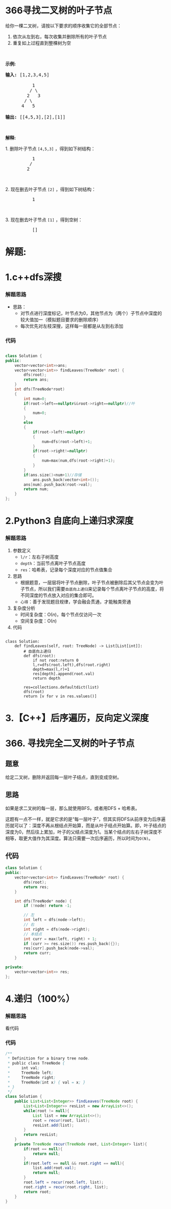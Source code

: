 # 366寻找二叉树的叶子节点
<p>给你一棵二叉树，请按以下要求的顺序收集它的全部节点：</p>

<ol>
	<li>依次从左到右，每次收集并删除所有的叶子节点</li>
	<li>重复如上过程直到整棵树为空</li>
</ol>

<p>&nbsp;</p>

<p><strong>示例:</strong></p>

<pre><strong>输入: </strong>[1,2,3,4,5]
&nbsp; 
&nbsp;         1
         / \
        2   3
       / \     
      4   5    

<strong>输出: </strong>[[4,5,3],[2],[1]]
</pre>

<p>&nbsp;</p>

<p><strong>解释:</strong></p>

<p>1. 删除叶子节点&nbsp;<code>[4,5,3]</code> ，得到如下树结构：</p>

<pre>          1
         / 
        2          
</pre>

<p>&nbsp;</p>

<p>2. 现在删去叶子节点&nbsp;<code>[2]</code>&nbsp;，得到如下树结构：</p>

<pre>          1          
</pre>

<p>&nbsp;</p>

<p>3. 现在删去叶子节点&nbsp;<code>[1]</code>&nbsp;，得到空树：</p>

<pre>          []         
</pre>
































# 解题:
# 1.c++dfs深搜
### 解题思路
- 思路：
    - 对节点进行深度标记，叶节点为0，其他节点为（两个）子节点中深度的较大值加一（模拟题目要求的删除顺序）
    - 每次优先对左枝深搜，这样每一层都是从左到右添加
### 代码

```cpp

class Solution {
public:
    vector<vector<int>>ans;
    vector<vector<int>> findLeaves(TreeNode* root) {
        dfs(root);
        return ans;
    }
    int dfs(TreeNode*root)
    {
        int num=0;
        if(root->left==nullptr&&root->right==nullptr)//叶
        {
            num=0;
        }
        else
        {
            if(root->left!=nullptr)
            {
                num=dfs(root->left)+1;
            }
            if(root->right!=nullptr)
            {   
                num=max(num,dfs(root->right)+1);
            }
        }
        if(ans.size()<num+1)//存储
            ans.push_back(vector<int>());
        ans[num].push_back(root->val);
        return num;
    }
};
```
# 2.Python3 自底向上递归求深度
### 解题思路
1. 参数定义
    - `l/r`：左右子树高度
    - `depth`：当前节点离叶子节点高度
    - `res`：哈希表，记录每个深度对应的节点值集合
2. 思路
    - 根据题意，一层层将叶子节点删除，叶子节点被删除后其父节点会变为叶子节点，所以我们需要`自底向上递归`来记录每个节点离叶子节点的高度，将不同深度的节点放入对应的集合即可。
    - `心得`：善于发现题目规律，学会融会贯通，才能触类旁通
3. 复杂度分析
    - 时间复杂度：O($n$)，每个节点仅访问一次
    - 空间复杂度：O($n$)
4. 代码

```python3

class Solution:
    def findLeaves(self, root: TreeNode) -> List[List[int]]:
        # 自底向上递归
        def dfs(root):
            if not root:return 0
            l,r=dfs(root.left),dfs(root.right)
            depth=max(l,r)+1
            res[depth].append(root.val)
            return depth

        res=collections.defaultdict(list)
        dfs(root)
        return [v for v in res.values()]
```
# 3.【C++】后序遍历，反向定义深度
# 366. 寻找完全二叉树的叶子节点

## 题意

给定二叉树，删除并返回每一层叶子结点，直到变成空树。

## 思路

如果是求二叉树的每一层，那么就使用BFS，或者用DFS + 哈希表。

这题有一点不一样，就是它求的是“每一层叶子”，但其实将DFS从前序变为后序遍历就可以了：深度不再从根结点开始算，而是从叶子结点开始算。即，叶子结点的深度为0，然后往上累加，叶子的父结点深度为1。当某个结点的左右子树深度不相等，取更大值作为其深度。算法只需要一次后序遍历，所以时间为`O(N)`。

## 代码

```cpp
class Solution {
public:
    vector<vector<int>> findLeaves(TreeNode* root) {
        dfs(root);
        return res;
    }

    int dfs(TreeNode* node) {
        if (!node) return -1;

        // 左
        int left = dfs(node->left);
        // 右
        int right = dfs(node->right);
        // 本结点
        int curr = max(left, right) + 1;
        if (curr >= res.size()) res.push_back({});
        res[curr].push_back(node->val);
        return curr;
    }

private:
    vector<vector<int>> res;
};
```
# 4.递归（100%） 
### 解题思路
看代码

### 代码

```java
/**
 * Definition for a binary tree node.
 * public class TreeNode {
 *     int val;
 *     TreeNode left;
 *     TreeNode right;
 *     TreeNode(int x) { val = x; }
 * }
 */
class Solution {
    public List<List<Integer>> findLeaves(TreeNode root) {
        List<List<Integer>> resList = new ArrayList<>();
        while(root != null){
            List list = new ArrayList<>();
            root = recur(root, list);
            resList.add(list);
        }
        return resList;
    }
    private TreeNode recur(TreeNode root, List<Integer> list){
        if(root == null){
            return null;
        }
        if(root.left == null && root.right == null){
            list.add(root.val);
            return null;
        }
        root.left = recur(root.left, list);
        root.right = recur(root.right, list);
        return root;
    }
}
```

